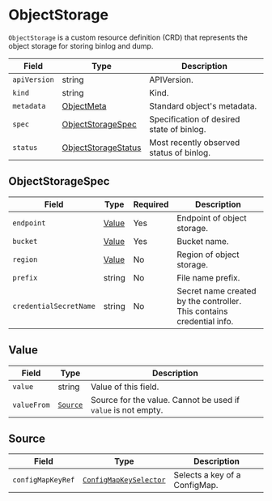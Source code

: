 # ObjectStorage

`ObjectStorage` is a custom resource definition (CRD) that represents
the object storage for storing binlog and dump.

| Field        | Type                                        | Description                               |
| ------------ | ------------------------------------------- | ----------------------------------------- |
| `apiVersion` | string                                      | APIVersion.                               |
| `kind`       | string                                      | Kind.                                     |
| `metadata`   | [ObjectMeta]                                | Standard object's metadata.               |
| `spec`       | [ObjectStorageSpec](#ObjectStorageStatus)   | Specification of desired state of binlog. |
| `status`     | [ObjectStorageStatus](#ObjectStorageStatus) | Most recently observed status of binlog.  |

## ObjectStorageSpec

| Field                  | Type            | Required | Description                                                           |
| ---------------------- | --------------- | -------- | --------------------------------------------------------------------- |
| `endpoint`             | [Value](#Value) | Yes      | Endpoint of object storage.                                           |
| `bucket`               | [Value](#Value) | Yes      | Bucket name.                                                          |
| `region`               | [Value](#Value) | No       | Region of object storage.                                             |
| `prefix`               | string          | No       | File name prefix.                                                     |
| `credentialSecretName` | string          | No       | Secret name created by the controller. This contains credential info. |

## Value

| Field       | Type                | Description                                                   |
| ----------- | ------------------- | ------------------------------------------------------------- |
| `value`     | string              | Value of this field.                                          |
| `valueFrom` | [`Source`](#Source) | Source for the value. Cannot be used if `value` is not empty. |

## Source

| Field             | Type                     | Description                   |
| ----------------- | ------------------------ | ----------------------------- |
| `configMapKeyRef` | [`ConfigMapKeySelector`] | Selects a key of a ConfigMap. |

[objectmeta]: https://kubernetes.io/docs/reference/generated/kubernetes-api/v1.17/#objectmeta-v1-meta
[`configmapkeyselector`]: https://kubernetes.io/docs/reference/generated/kubernetes-api/v1.17/
